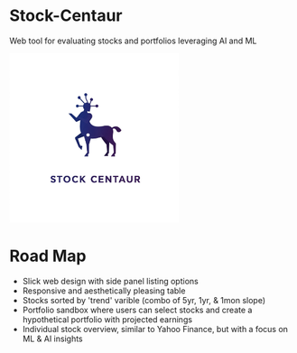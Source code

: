 # Stock-Centaur
Web tool for evaluating stocks and portfolios leveraging AI and ML

<img src="stock_centaur_logo.jpeg" width="300" height="300">

##### 
# Road Map

  - Slick web design with side panel listing options
  - Responsive and aesthetically pleasing table
  - Stocks sorted by 'trend' varible (combo of 5yr, 1yr, & 1mon slope)
  - Portfolio sandbox where users can select stocks and create a hypothetical portfolio with projected earnings
  - Individual stock overview, similar to Yahoo Finance, but with a focus on ML & AI insights  
